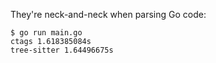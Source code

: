 They're neck-and-neck when parsing Go code:

```
$ go run main.go
ctags 1.618385084s
tree-sitter 1.64496675s
```
